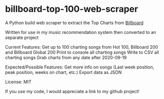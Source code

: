 # billboard-top-100-web-scraper

A Python build web scraper to extract the Top Charts from [Billboard](https://www.billboard.com/charts/)

Written for use in my music recommendation system then converted to an separate project

Current Features:
    Get up to 100 charting songs from Hot 100, Billboard 200 and Billboard Global 200
    Print to console all charting songs
    Write to CSV all charting songs
    Grab charts from any date after 2020-09-19

Expected/Possible Features:
    Get more info on songs (Last week position, peak position, weeks on chart, etc.)
    Export data as JSON

License: MIT

If you use my code, I would appreciate a link to my github project!